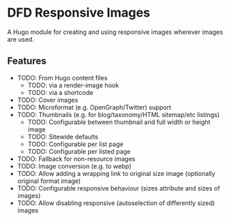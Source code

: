 # DFD Responsive Images

A Hugo module for creating and using responsive images wherever images are used.

## Features

* TODO: From Hugo content files
  * TODO: via a render-image hook
  * TODO: via a shortcode
* TODO: Cover images
* TODO: Microformat (e.g. OpenGraph/Twitter) support
* TODO: Thumbnails (e.g. for blog/taxonomy/HTML sitemap/etc listings)
  * TODO: Configurable between thumbnail and full width or height image
  * TODO: Sitewide defaults
  * TODO: Configurable per list page
  * TODO: Configurable per listed page
* TODO: Fallback for non-resource images
* TODO: Image conversion (e.g. to webp)
* TODO: Allow adding a wrapping link to original size image (optionally original format image)
* TODO: Configurable responsive behaviour (sizes attribute and sizes of images)
* TODO: Allow disabling responsive (autoselection of differently sized) images
